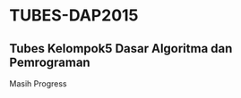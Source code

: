 # TUBES-DAP2015
Tubes Kelompok5 Dasar Algoritma dan Pemrograman
-----------------------------------------------
Masih Progress